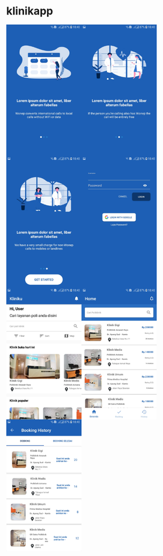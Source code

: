 # klinikapp

<img align="left" src="Screenshot/2.jpg" width="200" height="350">
<img align="left" src="Screenshot/3.jpg" width="200" height="350">
<img align="left" src="Screenshot/4.jpg" width="200" height="350">
<img align="left" src="Screenshot/5.jpg" width="200" height="350">
<img align="center" src="Screenshot/6.jpg" width="200" height="350">
<img align="left" src="Screenshot/7.jpg" width="200" height="350">
<img align="center" src="Screenshot/8.jpg" width="200" height="350">
